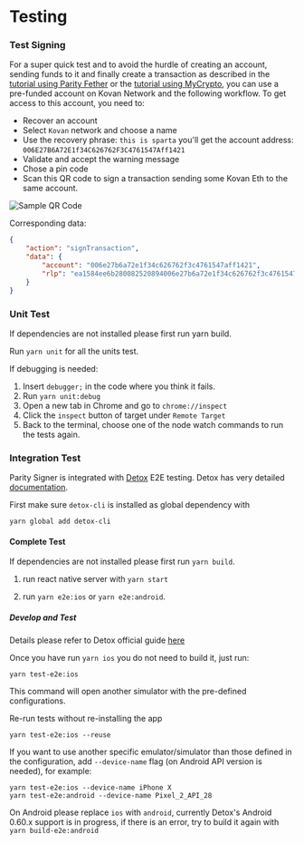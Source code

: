 # Testing

### Test Signing

For a super quick test and to avoid the hurdle of creating an account, sending funds to it and finally create a transaction as described in the [tutorial using Parity Fether](https://wiki.parity.io/Parity-Signer-Mobile-App-Fether-tutorial) or the [tutorial using MyCrypto](https://wiki.parity.io/Parity-Signer-Mobile-App-MyCrypto-tutorial), you can use a pre-funded account on Kovan Network and the following workflow. To get access to this account, you need to:

- Recover an account
- Select `Kovan` network and choose a name
- Use the recovery phrase: `this is sparta` you'll get the account address: `006E27B6A72E1f34C626762F3C4761547Aff1421`
- Validate and accept the warning message
- Chose a pin code
- Scan this QR code to sign a transaction sending some Kovan Eth to the same account.

![Sample QR Code](https://raw.githubusercontent.com/paritytech/parity-signer/master/docs/tx_qr.png)

Corresponding data:

```json
{
    "action": "signTransaction",
    "data": {
        "account": "006e27b6a72e1f34c626762f3c4761547aff1421",
        "rlp": "ea1584ee6b280082520894006e27b6a72e1f34c626762f3c4761547aff1421872386f26fc10000802a8080"
    }
}
```

### Unit Test

If dependencies are not installed please first run yarn build.

Run `yarn unit` for all the units test.

If debugging is needed:

1. Insert `debugger;` in the code where you think it fails.
2. Run `yarn unit:debug`
3. Open a new tab in Chrome and go to `chrome://inspect`
4. Click the `inspect` button of target under `Remote Target`
5. Back to the terminal, choose one of the node watch commands to run the tests again.

### Integration Test

Parity Signer is integrated with [Detox](https://github.com/wix/Detox) E2E testing. Detox has very detailed [documentation](https://github.com/wix/Detox/blob/master/docs/README.md).

First make sure `detox-cli` is installed as global dependency with

```
yarn global add detox-cli
```

#### Complete Test

If dependencies are not installed please first run `yarn build`.

1. run react native server with `yarn start`

2. run `yarn e2e:ios` or `yarn e2e:android`.

##### Develop and Test
Details please refer to Detox official guide [here](https://github.com/wix/Detox/blob/master/docs/Guide.DevelopingWhileWritingTests.md)

Once you have run `yarn ios` you do not need to build it, just run:
```shell
yarn test-e2e:ios
```
This command will open another simulator with the pre-defined configurations.

Re-run tests without re-installing the app
```
yarn test-e2e:ios --reuse
```

If you want to use another specific emulator/simulator than those defined in the configuration, add `--device-name` flag (on Android API version is needed), for example:
```
yarn test-e2e:ios --device-name iPhone X
yarn test-e2e:android --device-name Pixel_2_API_28
```

On Android please replace `ios` with `android`, currently Detox's Android 0.60.x support is in progress, if there is an error, try to build it again with `yarn build-e2e:android`
